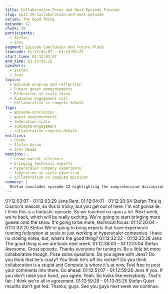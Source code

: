 ```yaml
---
title: Collaboration Focus and Next Episode Preview
slug: ep12-19-collaboration-and-next-episode
series: The Good Thing
episode: 12
chunk: 19
participants:
  - Stefan
  - Jens
segment: Episode Conclusion and Future Plans
timecode: 01:12:03:07 – 01:13:05:25
start_time: 01:12:03:07
end_time: 01:13:05:25
speakers:
  - Stefan
  - Jens
topics:
  - Episode wrap-up and reflection
  - Future guest announcements
  - Federation at scale focus
  - Audience engagement call
  - Collaboration vs compute debate
tags:
  - episode-conclusion
  - guest-announcements
  - federation-scale
  - audience-engagement
  - collaboration-compute-debate
entities:
  - Cosmo
  - Stefan Avram
  - Jens Neuse
mentions:
  - Cosmo mascot reference
  - bringing technical experts
  - hyperscaler company experience
  - federation at scale expertise
  - collaboration vs compute opinions
summary: |
  Stefan concludes episode 12 highlighting the comprehensive discussion and announces future episodes will feature technical experts with federation experience at hyperscale companies. He encourages audience engagement on the collaboration vs compute debate, while Jens playfully notes that silence implies agreement.
---
```


01:12:03:07 - 01:12:03:29
Jens
Rent.
01:12:04:01 - 01:12:20:04
Stefan
This is Cosmo's mascot, so this is tricky, but you get out of here. I'm not gonna lie. I think this is
a fantastic episode. So we touched on upon a lot. Next week, we're back, which will be really
exciting. We're going to start bringing more guests onto the show. It's going to be more,
technical focus.
01:12:20:04 - 01:12:32:20
Stefan
We're going to bring experts that have experience running federation at scale or just working at
hyperscaler companies. I have no closing notes, but, what's the good thing?
01:12:32:22 - 01:12:35:28
Jens
The good thing is we are back next week.
01:12:36:00 - 01:12:51:04
Stefan
Awesome. Great episode. Thanks everyone for tuning in. Be a little bit more collaborative
though. Pose some questions. Do you agree with Jens? Do you think that he's crazy? You think
he's off his rocker? Do you think collaboration is a stupid and Compute is where it's at now. Feel
free to post your comments into there. Go ahead.
01:12:51:07 - 01:12:59:26
Jens
If you. If you don't raise your hand, you agree. Yeah. So looks like everybody. That's fair. I think
we're all in agreement.
01:12:59:29 - 01:13:05:25
Stefan
Quiet mouths don't get fed. Thanks, guys. See you guys next week we continue.